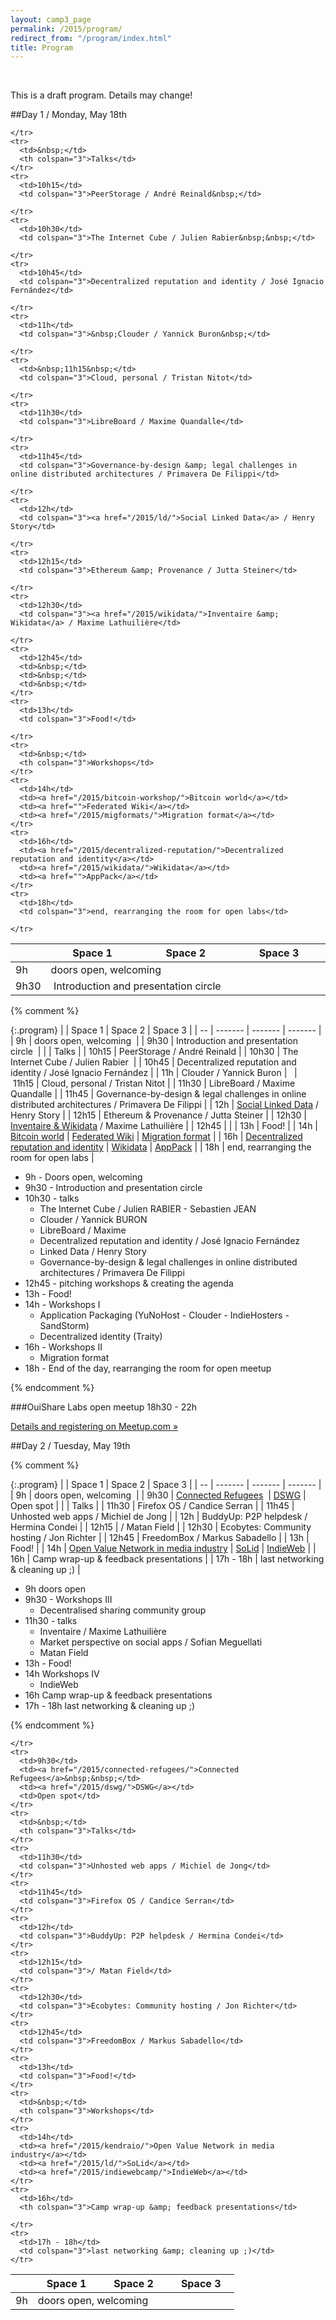 ```yaml
---
layout: camp3_page
permalink: /2015/program/
redirect_from: "/program/index.html"
title: Program
---
```


&nbsp;

This is a draft program. Details may change!

##Day 1 / Monday, May 18th

<table class="program">
  <thead>
    <tr>
      <th width="10%">&nbsp;</th>
      <th width="30%">Space 1</th>
      <th width="30%">Space 2</th>
      <th width="30%">Space 3</th>
    </tr>
  </thead>
  <tbody>
    <tr>
      <td>9h</td>
      <td colspan="3">doors open, welcoming</td>
    </tr>
    <tr>
      <td>9h30</td>
      <td colspan="3">&nbsp;Introduction and presentation circle&nbsp;&nbsp;</td>

    </tr>
    <tr>
      <td>&nbsp;</td>
      <th colspan="3">Talks</td>
    </tr>
    <tr>
      <td>10h15</td>
      <td colspan="3">PeerStorage / André Reinald&nbsp;</td>

    </tr>
    <tr>
      <td>10h30</td>
      <td colspan="3">The Internet Cube / Julien Rabier&nbsp;&nbsp;</td>

    </tr>
    <tr>
      <td>10h45</td>
      <td colspan="3">Decentralized reputation and identity / José Ignacio Fernández</td>

    </tr>
    <tr>
      <td>11h</td>
      <td colspan="3">&nbsp;Clouder / Yannick Buron&nbsp;</td>

    </tr>
    <tr>
      <td>&nbsp;11h15&nbsp;</td>
      <td colspan="3">Cloud, personal / Tristan Nitot</td>

    </tr>
    <tr>
      <td>11h30</td>
      <td colspan="3">LibreBoard / Maxime Quandalle</td>

    </tr>
    <tr>
      <td>11h45</td>
      <td colspan="3">Governance-by-design &amp; legal challenges in online distributed architectures / Primavera De Filippi</td>

    </tr>
    <tr>
      <td>12h</td>
      <td colspan="3"><a href="/2015/ld/">Social Linked Data</a> / Henry Story</td>

    </tr>
    <tr>
      <td>12h15</td>
      <td colspan="3">Ethereum &amp; Provenance / Jutta Steiner</td>

    </tr>
    <tr>
      <td>12h30</td>
      <td colspan="3"><a href="/2015/wikidata/">Inventaire &amp; Wikidata</a> / Maxime Lathuilière</td>

    </tr>
    <tr>
      <td>12h45</td>
      <td>&nbsp;</td>
      <td>&nbsp;</td>
      <td>&nbsp;</td>
    </tr>
    <tr>
      <td>13h</td>
      <td colspan="3">Food!</td>

    </tr>
    <tr>
      <td>&nbsp;</td>
      <th colspan="3">Workshops</td>
    </tr>
    <tr>
      <td>14h</td>
      <td><a href="/2015/bitcoin-workshop/">Bitcoin world</a></td>
      <td><a href="">Federated Wiki</a></td>
      <td><a href="/2015/migformats/">Migration format</a></td>
    </tr>
    <tr>
      <td>16h</td>
      <td><a href="/2015/decentralized-reputation/">Decentralized reputation and identity</a></td>
      <td><a href="/2015/wikidata/">Wikidata</a></td>
      <td><a href="">AppPack</a></td>
    </tr>
    <tr>
      <td>18h</td>
      <td colspan="3">end, rearranging the room for open labs</td>

    </tr>
  </tbody>
</table>


{% comment %}

{:.program}
|    | Space 1 | Space 2 | Space 3 |
| -- | ------- | ------- | ------- |
| 9h | doors open, welcoming  |
| 9h30 | Introduction and presentation circle  |
| | Talks |
| 10h15 | PeerStorage / André Reinald |
| 10h30 | The Internet Cube / Julien Rabier  |
| 10h45 | Decentralized reputation and identity / José Ignacio Fernández |
| 11h | Clouder / Yannick Buron |  
| 11h15 | Cloud, personal / Tristan Nitot |
| 11h30 | LibreBoard / Maxime Quandalle |
| 11h45 | Governance-by-design &amp; legal challenges in online distributed architectures / Primavera De Filippi  |
| 12h | [Social Linked Data](/2015/ld/) / Henry Story |
| 12h15 | Ethereum &amp; Provenance / Jutta Steiner |
| 12h30 | [Inventaire &amp; Wikidata](/2015/wikidata/) / Maxime Lathuilière  |
| 12h45 |   |
| 13h | Food! |
| 14h | [Bitcoin world](/2015/bitcoin-workshop/) | [Federated Wiki]() | [Migration format](/2015/migformats/) |
| 16h | [Decentralized reputation and identity](/2015/decentralized-reputation/) | [Wikidata](/2015/wikidata/) | [AppPack]() |
| 18h | end, rearranging the room for open labs |








 - 9h   - Doors open, welcoming
 - 9h30 - Introduction and presentation circle
 - 10h30 - talks
   - The Internet Cube / Julien RABIER - Sebastien JEAN
   - Clouder / Yannick BURON
   - LibreBoard / Maxime
   - Decentralized reputation and identity / José Ignacio Fernández
   - Linked Data / Henry Story
   - Governance-by-design &amp; legal challenges in online distributed architectures / Primavera De Filippi
 - 12h45 - pitching workshops &amp; creating the agenda
 - 13h - Food!
 - 14h - Workshops I
   - Application Packaging (YuNoHost - Clouder - IndieHosters - SandStorm)
   - Decentralized identity (Traity)
 - 16h - Workshops II
   - Migration format
 - 18h - End of the day, rearranging the room for open meetup

 {% endcomment %}

###OuiShare Labs open meetup 18h30 - 22h

[Details and registering on Meetup.com &raquo;](http://www.meetup.com/OuiShareLabs/events/222326906/)

##Day 2 / Tuesday, May 19th



{% comment %}

{:.program}
|    | Space 1 | Space 2 | Space 3 |
| -- | ------- | ------- | ------- |
| 9h | doors open, welcoming  |
| 9h30 | [Connected Refugees](/2015/connected-refugees/)  | [DSWG](/2015/dswg/) | Open spot |
| | Talks |
| 11h30 | Firefox OS / Candice Serran |
| 11h45 | Unhosted web apps / Michiel de Jong |
| 12h | BuddyUp: P2P helpdesk / Hermina Condei |
| 12h15 | / Matan Field |
| 12h30 | Ecobytes: Community hosting / Jon Richter |
| 12h45 | FreedomBox / Markus Sabadello |
| 13h | Food! |
| 14h | [Open Value Network in media industry](/2015/kendraio/) | [SoLid](/2015/ld/) | [IndieWeb](/2015/indiewebcamp/) |
| 16h | Camp wrap-up &amp; feedback presentations |
| 17h - 18h | last networking &amp; cleaning up ;) |


 - 9h doors open
 - 9h30 - Workshops III
   - Decentralised sharing community group
 - 11h30 - talks
   - Inventaire / Maxime Lathuilière
   - Market perspective on social apps / Sofian Meguellati
   - Matan Field 
 - 13h - Food!
 - 14h Workshops IV
   - IndieWeb
 - 16h Camp wrap-up &amp; feedback presentations
 - 17h - 18h last networking &amp; cleaning up ;)

{% endcomment %}

<table class="program">
  <thead>
    <tr>
      <th width="10%">&nbsp;</th>
      <th width="30%">Space 1</th>
      <th width="30%">Space 2</th>
      <th width="30%">Space 3</th>
    </tr>
  </thead>
  <tbody>
    <tr>
      <td>9h</td>
      <td colspan="3">doors open, welcoming</td>

    </tr>
    <tr>
      <td>9h30</td>
      <td><a href="/2015/connected-refugees/">Connected Refugees</a>&nbsp;&nbsp;</td>
      <td><a href="/2015/dswg/">DSWG</a></td>
      <td>Open spot</td>
    </tr>
    <tr>
      <td>&nbsp;</td>
      <th colspan="3">Talks</td>
    </tr>
    <tr>
      <td>11h30</td>
      <td colspan="3">Unhosted web apps / Michiel de Jong</td>
    </tr>
    <tr>
      <td>11h45</td>
      <td colspan="3">Firefox OS / Candice Serran</td>
    </tr>
    <tr>
      <td>12h</td>
      <td colspan="3">BuddyUp: P2P helpdesk / Hermina Condei</td>
    </tr>
    <tr>
      <td>12h15</td>
      <td colspan="3">/ Matan Field</td>
    </tr>
    <tr>
      <td>12h30</td>
      <td colspan="3">Ecobytes: Community hosting / Jon Richter</td>
    </tr>
    <tr>
      <td>12h45</td>
      <td colspan="3">FreedomBox / Markus Sabadello</td>
    </tr>
    <tr>
      <td>13h</td>
      <td colspan="3">Food!</td>
    </tr>
    <tr>
      <td>&nbsp;</td>
      <th colspan="3">Workshops</td>
    </tr>
    <tr>
      <td>14h</td>
      <td><a href="/2015/kendraio/">Open Value Network in media industry</a></td>
      <td><a href="/2015/ld/">SoLid</a></td>
      <td><a href="/2015/indiewebcamp/">IndieWeb</a></td>
    </tr>
    <tr>
      <td>16h</td>
      <th colspan="3">Camp wrap-up &amp; feedback presentations</td>

    </tr>
    <tr>
      <td>17h - 18h</td>
      <td colspan="3">last networking &amp; cleaning up ;)</td>
    </tr>
  </tbody>
</table>